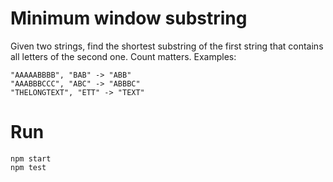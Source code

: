 
# Minimum window substring

Given two strings, find the shortest substring of the first string that contains all letters of the second one. Count matters. Examples:

```
"AAAAABBBB", "BAB" -> "ABB"
"AAABBBCCC", "ABC" -> "ABBBC"
"THELONGTEXT", "ETT" -> "TEXT"
```

# Run

```
npm start
npm test
```





